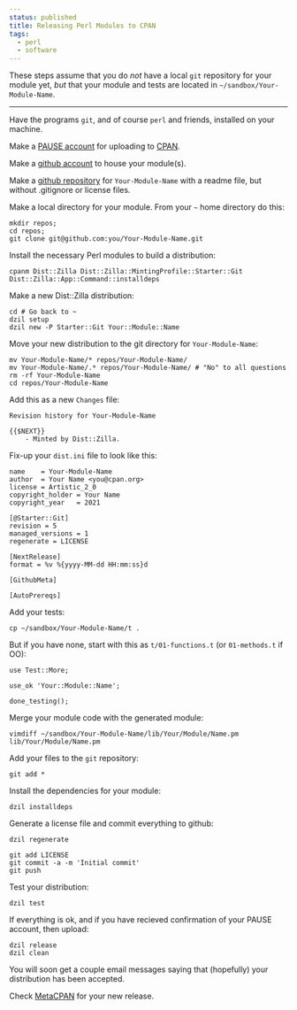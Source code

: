 ```yaml
---
status: published
title: Releasing Perl Modules to CPAN
tags:
  - perl
  - software
---
```


These steps assume that you do *not* have a local `git` repository for your module yet, *but* that your module and tests are located in `~/sandbox/Your-Module-Name`.

---

Have the programs `git`, and of course `perl` and friends, installed on your machine.

Make a [PAUSE account](https://pause.perl.org/pause/query?ACTION=request_id) for uploading to [CPAN](https://www.cpan.org/).

Make a [github account](https://github.com/join?ref_cta=Sign+up&ref_loc=header+logged+out&ref_page=%2F&source=header-home) to house your module(s).

Make a [github repository](https://github.com/new) for `Your-Module-Name` with a readme file, but without .gitignore or license files.

Make a local directory for your module.  From your `~` home directory do this:

    mkdir repos;
    cd repos;
    git clone git@github.com:you/Your-Module-Name.git

Install the necessary Perl modules to build a distribution:

    cpanm Dist::Zilla Dist::Zilla::MintingProfile::Starter::Git Dist::Zilla::App::Command::installdeps

Make a new Dist::Zilla distribution:

    cd # Go back to ~
    dzil setup
    dzil new -P Starter::Git Your::Module::Name

Move your new distribution to the git directory for `Your-Module-Name`:

    mv Your-Module-Name/* repos/Your-Module-Name/
    mv Your-Module-Name/.* repos/Your-Module-Name/ # "No" to all questions
    rm -rf Your-Module-Name
    cd repos/Your-Module-Name

Add this as a new `Changes` file:

    Revision history for Your-Module-Name

    {{$NEXT}}
        - Minted by Dist::Zilla.

Fix-up your `dist.ini` file to look like this:

    name    = Your-Module-Name
    author  = Your Name <you@cpan.org>
    license = Artistic_2_0
    copyright_holder = Your Name
    copyright_year   = 2021

    [@Starter::Git]
    revision = 5
    managed_versions = 1
    regenerate = LICENSE

    [NextRelease]
    format = %v %{yyyy-MM-dd HH:mm:ss}d

    [GithubMeta]

    [AutoPrereqs]

Add your tests:

    cp ~/sandbox/Your-Module-Name/t .

But if you have none, start with this as `t/01-functions.t` (or `01-methods.t` if OO):

    use Test::More;

    use_ok 'Your::Module::Name';

    done_testing();

Merge your module code with the generated module:

    vimdiff ~/sandbox/Your-Module-Name/lib/Your/Module/Name.pm lib/Your/Module/Name.pm

Add your files to the `git` repository:

    git add *

Install the dependencies for your module:

    dzil installdeps

Generate a license file and commit everything to github:

    dzil regenerate

    git add LICENSE
    git commit -a -m 'Initial commit'
    git push

Test your distribution:

    dzil test

If everything is ok, and if you have recieved confirmation of your PAUSE account, then upload:

    dzil release
    dzil clean

You will soon get a couple email messages saying that (hopefully) your distribution has been accepted.

Check [MetaCPAN](https://metacpan.org/recent) for your new release.

